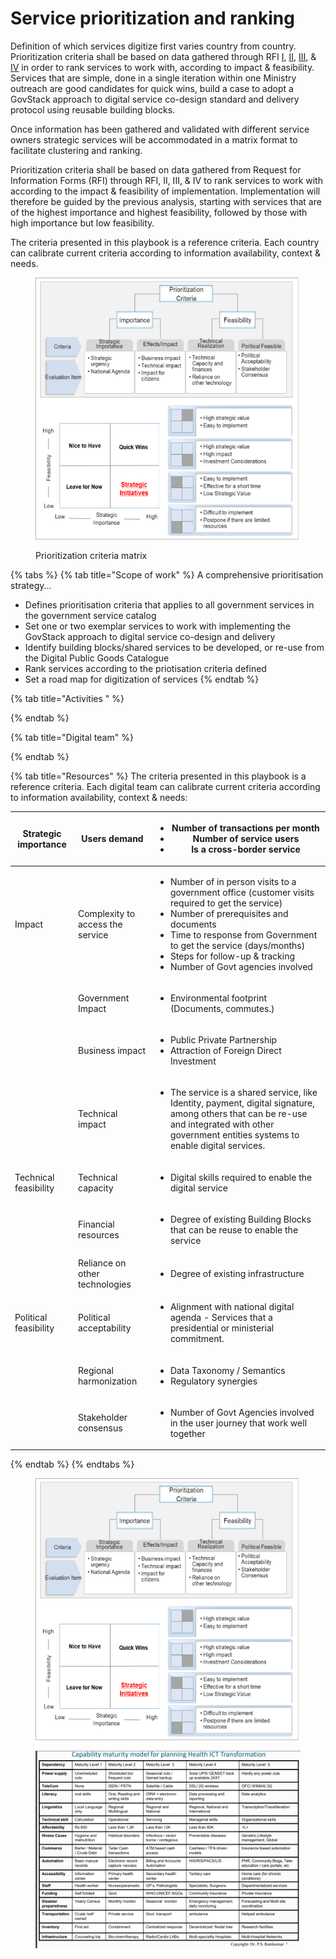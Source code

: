# Service prioritization and ranking

Definition of which services digitize first varies country from country. Prioritization criteria shall be based on data gathered through RFI [I](../learning-and-exchange/artefacts.md#request-for-information-1-rfi-1), [II](../learning-and-exchange/artefacts.md#request-for-information-2-rfi-2), [III](../learning-and-exchange/artefacts.md#request-for-information-3-rfi-3), & [IV](../learning-and-exchange/artefacts.md#request-for-information-4-rfi-4) in order to rank services to work with, according to impact & feasibility.  Services that are simple, done in a single iteration within one Ministry outreach are good candidates for quick wins, build a case to adopt a GovStack approach to digital service co-design standard and delivery protocol using reusable building blocks.&#x20;

Once information has been gathered and validated with different service owners strategic services will be accommodated in a matrix format to facilitate clustering and ranking.&#x20;

Prioritization criteria shall be based on data gathered from Request for Information Forms (RFI) through RFI, II, III, & IV to rank services to work with according to the impact & feasibility of implementation.  Implementation will therefore be guided by the previous analysis, starting with services that are of the highest importance and highest feasibility, followed by those with high importance but low feasibility.&#x20;

The criteria presented in this playbook is a reference criteria. Each country can calibrate current criteria according to information availability, context & needs. &#x20;

<figure><img src="../../.gitbook/assets/GetImage.png" alt=""><figcaption><p>Prioritization criteria matrix</p></figcaption></figure>

{% tabs %}
{% tab title="Scope of work" %}
A comprehensive prioritisation strategy...

* Defines prioritisation criteria that applies to all government services in the government service catalog
* Set one or two exemplar services to work with implementing the GovStack approach to digital service co-design and delivery
* Identify building blocks/shared services to be developed, or re-use from the Digital Public Goods Catalogue&#x20;
* Rank services according to the priotisation criteria defined
* Set a road map for digitization of services&#x20;
{% endtab %}

{% tab title="Activities " %}

{% endtab %}

{% tab title="Digital team" %}

{% endtab %}

{% tab title="Resources" %}
The criteria presented in this playbook is a reference criteria. Each digital team can calibrate current criteria according to information availability, context & needs:&#x20;

| Strategic importance    | Users demand                       | <p></p><ul><li>Number of transactions per month </li><li>Number of service users    </li><li>Is a cross-border service  </li></ul>                                                                                                                                                                                               |
| ----------------------- | ---------------------------------- | -------------------------------------------------------------------------------------------------------------------------------------------------------------------------------------------------------------------------------------------------------------------------------------------------------------------------------- |
| Impact                  | Complexity to access the service   | <ul><li>Number of in person visits to a government office (customer visits required to get the service) </li><li>Number of prerequisites and documents</li><li>Time to response from Government to get the service (days/months)</li><li>Steps for follow-up &#x26; tracking</li><li>Number of Govt agencies involved </li></ul> |
|                         | Government Impact                  | <ul><li>Environmental footprint (Documents, commutes.) </li></ul>                                                                                                                                                                                                                                                                |
|                         | Business impact                    | <ul><li>Public Private Partnership </li><li>Attraction of Foreign Direct Investment  </li></ul>                                                                                                                                                                                                                                  |
|                         | Technical impact                   | <ul><li>The service is a shared service, like Identity, payment, digital signature, among others that can be re-use and integrated with other government entities systems to enable digital services. </li></ul>                                                                                                                 |
| Technical feasibility   | Technical capacity                 | <ul><li>Digital skills required to enable the digital service </li></ul>                                                                                                                                                                                                                                                         |
|                         | Financial resources                | <ul><li>Degree of existing Building Blocks that can be reuse to enable the service </li></ul>                                                                                                                                                                                                                                    |
|                         | Reliance on other technologies     | <ul><li>Degree of existing infrastructure </li></ul><p> </p>                                                                                                                                                                                                                                                                     |
| Political feasibility   | Political acceptability            | <ul><li>Alignment with national digital agenda - Services that a presidential or ministerial commitment.</li></ul><p> </p>                                                                                                                                                                                                       |
|                         | Regional harmonization             | <ul><li>Data Taxonomy / Semantics </li><li>Regulatory synergies  </li></ul>                                                                                                                                                                                                                                                      |
|                         | Stakeholder consensus              | <ul><li>Number of Govt Agencies involved in the user journey that work well together </li></ul>                                                                                                                                                                                                                                  |


{% endtab %}
{% endtabs %}



<figure><img src="../../.gitbook/assets/GetImage.png" alt=""><figcaption></figcaption></figure>

<figure><img src="../../.gitbook/assets/GetImage (1) (2).png" alt=""><figcaption></figcaption></figure>
